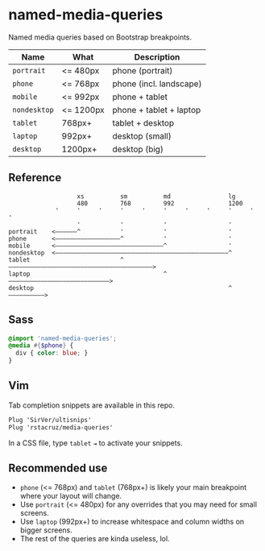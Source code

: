# named-media-queries

Named media queries based on Bootstrap breakpoints.

| Name         | What      | Description             |
| ---          | ---       | ---                     |
| `portrait`   | <= 480px  | phone (portrait)        |
| `phone`      | <= 768px  | phone (incl. landscape) |
| `mobile`     | <= 992px  | phone + tablet          |
| `nondesktop` | <= 1200px | phone + tablet + laptop |
| `tablet`     | 768px+    | tablet + desktop        |
| `laptop`     | 992px+    | desktop (small)         |
| `desktop`    | 1200px+   | desktop (big)           |

## Reference

```
                   xs          sm          md                lg
                   480         768         992               1200
             '     '     '     '     '     '     '     '     '     '     '
                   '           '           '                 '
portrait    <——————^           '           '                 '
phone       <——————————————————^           '                 '
mobile      <——————————————————————————————^                 '
nondesktop  <————————————————————————————————————————————————^
tablet                         ^————————————————————————————————————————>
laptop                                     ^————————————————————————————>
desktop                                                      ^——————————>
```

## Sass

```scss
@import 'named-media-queries';
@media #{$phone} {
  div { color: blue; }
}
```

## Vim

Tab completion snippets are available in this repo.

```scss
Plug 'SirVer/ultisnips'
Plug 'rstacruz/media-queries'
```

In a CSS file, type `tablet` `⇥` to activate your snippets.

## Recommended use

* `phone` (<= 768px) and `tablet` (768px+) is likely your main breakpoint where your layout will change.
* Use `portrait` (<= 480px) for any overrides that you may need for small screens.
* Use `laptop` (992px+) to increase whitespace and column widths on bigger screens.
* The rest of the queries are kinda useless, lol.
